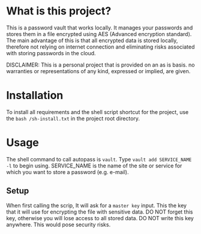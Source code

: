 # What is this project?

This is a password vault that works locally. It manages your passwords and stores them in a file encrypted using AES (Advanced encryption standard). The main advantage of this is that all encrypted data is stored locally, therefore not relying on internet connection and eliminating risks associated with storing passwords in the cloud.

DISCLAIMER:
This is a personal project that is provided on an as is basis. no warranties or representations of any kind, expressed or implied, are given.

# Installation

To install all requirements and the shell script shortcut for the project, use the `bash /sh-install.txt` in the project root directory.

# Usage

The shell command to call autopass is `vault`. Type `vault add SERVICE_NAME -l` to begin using. SERVICE_NAME is the name of the site or service for which you want to store a password (e.g. e-mail).

## Setup

When first calling the scrip, It will ask for a `master key` input. This the key that it will use for encrypting the file with sensitive data.
DO NOT forget this key, otherwise you will lose access to all stored data.
DO NOT write this key anywhere. This would pose security risks.

## 

